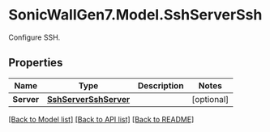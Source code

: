 # SonicWallGen7.Model.SshServerSsh
Configure SSH.

## Properties

Name | Type | Description | Notes
------------ | ------------- | ------------- | -------------
**Server** | [**SshServerSshServer**](SshServerSshServer.md) |  | [optional] 

[[Back to Model list]](../README.md#documentation-for-models) [[Back to API list]](../README.md#documentation-for-api-endpoints) [[Back to README]](../README.md)

